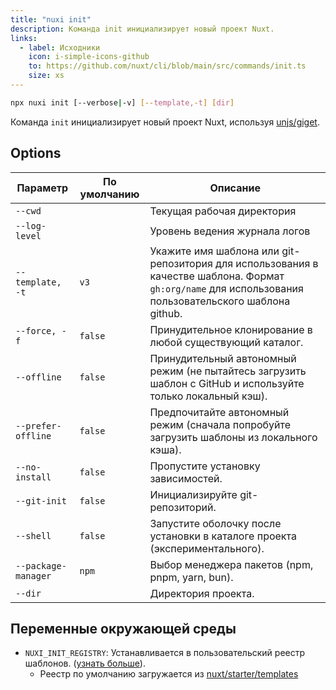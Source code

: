 ```yaml
---
title: "nuxi init"
description: Команда init инициализирует новый проект Nuxt.
links:
  - label: Исходники
    icon: i-simple-icons-github
    to: https://github.com/nuxt/cli/blob/main/src/commands/init.ts
    size: xs
---
```


```bash [Terminal]
npx nuxi init [--verbose|-v] [--template,-t] [dir]
```

Команда `init` инициализирует новый проект Nuxt, используя [unjs/giget](https://github.com/unjs/giget).

## Options

Параметр            | По умолчанию | Описание
--------------------|--------------|-----------------------------------------------------------------------------------------------------------------------
`--cwd`             |              | Текущая рабочая директория
`--log-level`       |              | Уровень ведения журнала логов
`--template, -t`    | `v3`         | Укажите имя шаблона или git-репозитория для использования в качестве шаблона. Формат `gh:org/name` для использования пользовательского шаблона github.
`--force, -f`       | `false`      | Принудительное клонирование в любой существующий каталог.
`--offline`         | `false`      | Принудительный автономный режим (не пытайтесь загрузить шаблон с GitHub и используйте только локальный кэш).
`--prefer-offline`  | `false`      | Предпочитайте автономный режим (сначала попробуйте загрузить шаблоны из локального кэша).
`--no-install`      | `false`      |  Пропустите установку зависимостей.
`--git-init`        | `false`      | Инициализируйте git-репозиторий.
`--shell`           | `false`      | Запустите оболочку после установки в каталоге проекта (экспериментального).
`--package-manager` | `npm`        | Выбор менеджера пакетов (npm, pnpm, yarn, bun).
`--dir`             |              | Директория проекта.

## Переменные окружающей среды

- `NUXI_INIT_REGISTRY`: Устанавливается в пользовательский реестр шаблонов. ([узнать больше](https://github.com/unjs/giget#custom-registry)).
  - Реестр по умолчанию загружается из [nuxt/starter/templates](https://github.com/nuxt/starter/tree/templates/templates)
